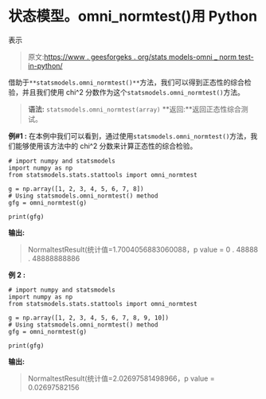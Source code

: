 # 状态模型。omni_normtest()用 Python

表示

> 原文:[https://www . geesforgeks . org/stats models-omni _ norm test-in-python/](https://www.geeksforgeeks.org/statsmodels-omni_normtest-in-python/)

借助于`**statsmodels.omni_normtest()**`方法，我们可以得到正态性的综合检验，并且我们使用 chi^2 分数作为这个`statsmodels.omni_normtest()`方法。

> **语法:** `statsmodels.omni_normtest(array)`
> **返回:**返回正态性综合测试。

**例#1 :**
在本例中我们可以看到，通过使用`statsmodels.omni_normtest()`方法，我们能够使用该方法中的 chi^2 分数来计算正态性的综合检验。

```
# import numpy and statsmodels
import numpy as np
from statsmodels.stats.stattools import omni_normtest

g = np.array([1, 2, 3, 4, 5, 6, 7, 8])
# Using statsmodels.omni_normtest() method
gfg = omni_normtest(g)

print(gfg)
```

**输出:**

> NormaltestResult(统计值=1.7004056883060088，p value = 0 . 48888 . 48888888886

**例 2 :**

```
# import numpy and statsmodels
import numpy as np
from statsmodels.stats.stattools import omni_normtest

g = np.array([1, 2, 3, 4, 5, 6, 7, 8, 9, 10])
# Using statsmodels.omni_normtest() method
gfg = omni_normtest(g)

print(gfg)
```

**输出:**

> NormaltestResult(统计值=2.02697581498966，p value = 0.02697582156